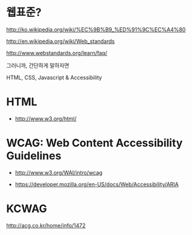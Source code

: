 # 웹표준?

http://ko.wikipedia.org/wiki/%EC%9B%B9_%ED%91%9C%EC%A4%80

http://en.wikipedia.org/wiki/Web_standards

http://www.webstandards.org/learn/faq/

그러니까, 간단하게 말하자면

HTML, CSS, Javascript & Accessibility



# HTML

  * http://www.w3.org/html/

# WCAG: Web Content Accessibility Guidelines

  * http://www.w3.org/WAI/intro/wcag

  * https://developer.mozilla.org/en-US/docs/Web/Accessibility/ARIA



# KCWAG

http://acg.co.kr/home/info/1472

